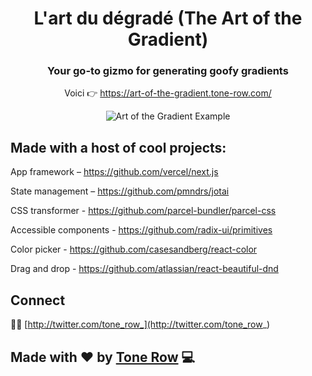 <div align="center">

# L'art du dégradé (The Art of the Gradient)

### Your go-to gizmo for generating goofy gradients

Voici 👉 https://art-of-the-gradient.tone-row.com/

![Art of the Gradient Example](/preview.gif?raw=true)

</div>

## Made with a host of cool projects:

App framework – https://github.com/vercel/next.js

State management – https://github.com/pmndrs/jotai

CSS transformer - https://github.com/parcel-bundler/parcel-css

Accessible components - https://github.com/radix-ui/primitives

Color picker - https://github.com/casesandberg/react-color

Drag and drop - https://github.com/atlassian/react-beautiful-dnd

## Connect

🐤🐤 [http://twitter.com/tone_row_](http://twitter.com/tone_row_)

## Made with ❤️ by [Tone Row](https://github.com/sponsors/tone-row) 💻

